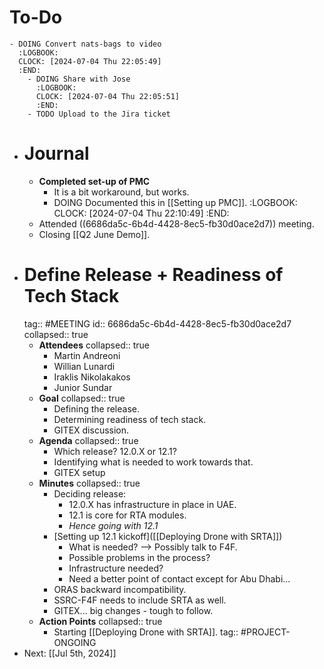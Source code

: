 # To-Do
	- DOING Convert nats-bags to video
	  :LOGBOOK:
	  CLOCK: [2024-07-04 Thu 22:05:49]
	  :END:
		- DOING Share with Jose
		  :LOGBOOK:
		  CLOCK: [2024-07-04 Thu 22:05:51]
		  :END:
		- TODO Upload to the Jira ticket
- # Journal
	- **Completed set-up of PMC**
		- It is a bit workaround, but works.
		- DOING Documented this in [[Setting up PMC]].
		  :LOGBOOK:
		  CLOCK: [2024-07-04 Thu 22:10:49]
		  :END:
	- Attended ((6686da5c-6b4d-4428-8ec5-fb30d0ace2d7)) meeting.
	- Closing [[Q2 June Demo]].
- # Define Release + Readiness of Tech Stack
  tag:: #MEETING
  id:: 6686da5c-6b4d-4428-8ec5-fb30d0ace2d7
  collapsed:: true
	- **Attendees**
	  collapsed:: true
		- Martin Andreoni
		- Willian Lunardi
		- Iraklis Nikolakakos
		- Junior Sundar
	- **Goal**
	  collapsed:: true
		- Defining the release.
		- Determining readiness of tech stack.
		- GITEX discussion.
	- **Agenda**
	  collapsed:: true
		- Which release? 12.0.X or 12.1?
		- Identifying what is needed to work towards that.
		- GITEX setup
	- **Minutes**
	  collapsed:: true
		- Deciding release:
			- 12.0.X has infrastructure in place in UAE.
			- 12.1 is core for RTA modules.
			- *Hence going with 12.1*
		- [Setting up 12.1 kickoff]([[Deploying Drone with SRTA]])
			- What is needed? --> Possibly talk to F4F.
			- Possible problems in the process?
			- Infrastructure needed?
			- Need a better point of contact except for Abu Dhabi...
		- ORAS backward incompatibility.
		- SSRC-F4F needs to include SRTA as well.
		- GITEX... big changes - tough to follow.
	- **Action Points**
	  collapsed:: true
		- Starting [[Deploying Drone with SRTA]].
		  tag:: #PROJECT-ONGOING
- Next: [[Jul 5th, 2024]]
